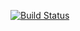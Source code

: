 [![Build Status](https://travis-ci.org/kjh/maven-testausta.svg?branch=master)](https://travis-ci.org/kjh/maven-testausta)
